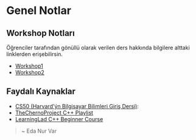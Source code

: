 # Genel Notlar

## Workshop Notları

Öğrenciler tarafından gönüllü olarak verilen ders hakkında bilgilere alttaki linklerden erişebilirsin.

* [Workshop1](https://github.com/asmaamirkhan/introduction-to-programming-workshop)
* [Workshop2](https://github.com/asmaamirkhan/intro_to_programming_second_workshop)

## Faydalı Kaynaklar

* [CS50 \(Harvard'ýn Bilgisayar Bilimleri Giriş Dersi\)](https://youtu.be/o4SGkB_8fFs):
* [TheChernoProject C++ Playlist](https://youtu.be/18c3MTX0PK0)
* [LearningLad C++ Beginner Course](https://youtu.be/SQHREey_Yuc)

> ~ Eda Nur Var

